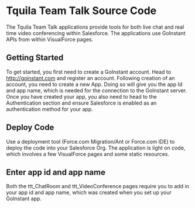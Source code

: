 # Tquila Team Talk Source Code

The Tquila Team Talk applications provide tools for both live chat and real time video conferencing within Salesforce. The applications use GoInstant APIs from within VisualForce pages.

## Getting Started

To get started, you first need to create a GoInstant account. Head to http://goinstant.com and register an account. Following creation of an account, you need to create a new App. Doing so will give you the app Id and app name, which is needed for the connection to the GoInstant server. Once you have created your app, you also need to head to the Authentication section and ensure Salesforce is enabled as an authentication method for your app.

## Deploy Code

Use a deployment tool (Force.com Migration/Ant or Force.com IDE) to deploy the code into your Salesforce Org. The application is light on code, which involves a few VisualForce pages and some static resources.

## Enter app id and app name

Both the ttt_ChatRoom and ttt_VideoConference pages require you to add in your app id and app name, which was created when you set up your GoInstant app.
